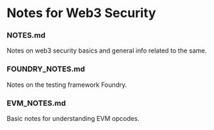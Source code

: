 # Notes for Web3 Security  
  
### **NOTES.md**  
Notes on web3 security basics and general info related to the same.  
  
### **FOUNDRY_NOTES.md**  
Notes on the testing framework Foundry.  
  
### **EVM_NOTES.md**  
Basic notes for understanding EVM opcodes.  